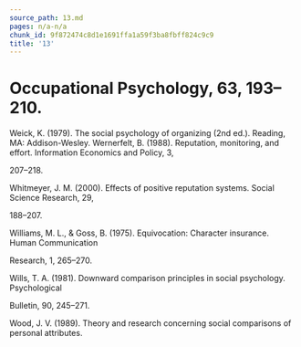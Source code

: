 ```yaml
---
source_path: 13.md
pages: n/a-n/a
chunk_id: 9f872474c8d1e1691ffa1a59f3ba8fbff824c9c9
title: '13'
---
```

# Occupational Psychology, 63, 193–210.

Weick, K. (1979). The social psychology of organizing (2nd ed.). Reading, MA: Addison-Wesley. Wernerfelt, B. (1988). Reputation, monitoring, and effort. Information Economics and Policy, 3,

207–218.

Whitmeyer, J. M. (2000). Effects of positive reputation systems. Social Science Research, 29,

188–207.

Williams, M. L., & Goss, B. (1975). Equivocation: Character insurance. Human Communication

Research, 1, 265–270.

Wills, T. A. (1981). Downward comparison principles in social psychology. Psychological

Bulletin, 90, 245–271.

Wood, J. V. (1989). Theory and research concerning social comparisons of personal attributes.
